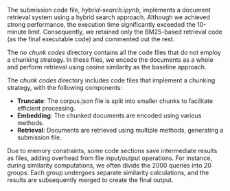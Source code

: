 The submission code file, *hybrid-search.ipynb*, implements a document retrieval system using a hybrid search approach. Although we achieved strong performance, the execution time significantly exceeded the 10-minute limit. Consequently, we retained only the BM25-based retrieval code (as the final executable code) and commented out the rest.

The *no chunk codes* directory contains all the code files that do not employ a chunking strategy. In these files, we encode the documents as a whole and perform retrieval using cosine similarity as the baseline approach.

The *chunk codes* directory includes code files that implement a chunking strategy, with the following components:
- **Truncate**: The corpus.json file is split into smaller chunks to facilitate efficient processing.
- **Embedding**: The chunked documents are encoded using various methods.
- **Retrieval**: Documents are retrieved using multiple methods, generating a submission file.

Due to memory constraints, some code sections save intermediate results as files, adding overhead from file input/output operations. For instance, during similarity computations, we often divide the 2000 queries into 20 groups. Each group undergoes separate similarity calculations, and the results are subsequently merged to create the final output.
